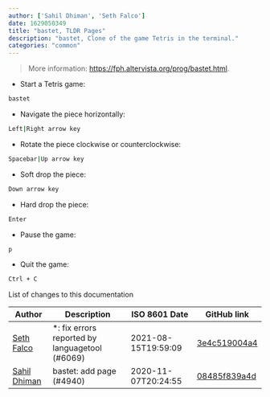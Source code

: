 ```yaml
---
author: ['Sahil Dhiman', 'Seth Falco']
date: 1629050349
title: "bastet, TLDR Pages"
description: "bastet, Clone of the game Tetris in the terminal."
categories: "common"
---
```

> More information: <https://fph.altervista.org/prog/bastet.html>.

- Start a Tetris game:

```bash
bastet
```

- Navigate the piece horizontally:

```bash
Left|Right arrow key
```

- Rotate the piece clockwise or counterclockwise:

```bash
Spacebar|Up arrow key
```

- Soft drop the piece:

```bash
Down arrow key
```

- Hard drop the piece:

```bash
Enter
```

- Pause the game:

```bash
p
```

- Quit the game:

```bash
Ctrl + C
```
List of changes to this documentation


Author | Description | ISO 8601 Date | GitHub link
------|-----|-----|-----
[Seth Falco](mailto:seth@falco.fun) | *: fix errors reported by languagetool (#6069) | 2021-08-15T19:59:09 | [3e4c519004a4](https://github.com/tldr-pages/tldr/commit/3e4c519004a471c861cdc609fd7239ee3355671c)
[Sahil Dhiman](mailto:52946452+sahilister@users.noreply.github.com) | bastet: add page (#4940) | 2020-11-07T20:24:55 | [08485f839a4d](https://github.com/tldr-pages/tldr/commit/08485f839a4d91fe523006bb4b2ac62412a293af)

